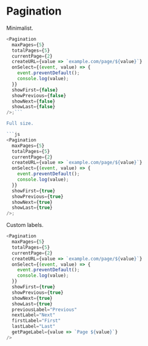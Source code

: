 # Pagination

Minimalist.

````js
<Pagination
  maxPages={5}
  totalPages={5}
  currentPage={2}
  createURL={value => `example.com/page/${value}`}
  onSelect={(event, value) => {
    event.preventDefault();
    console.log(value);
  }}
  showFirst={false}
  showPrevious={false}
  showNext={false}
  showLast={false}
/>;```

Full size.

```js
<Pagination
  maxPages={5}
  totalPages={5}
  currentPage={2}
  createURL={value => `example.com/page/${value}`}
  onSelect={(event, value) => {
    event.preventDefault();
    console.log(value);
  }}
  showFirst={true}
  showPrevious={true}
  showNext={true}
  showLast={true}
/>;
````

Custom labels.

```js
<Pagination
  maxPages={5}
  totalPages={5}
  currentPage={2}
  createURL={value => `example.com/page/${value}`}
  onSelect={(event, value) => {
    event.preventDefault();
    console.log(value);
  }}
  showFirst={true}
  showPrevious={true}
  showNext={true}
  showLast={true}
  previousLabel="Previous"
  nextLabel="Next"
  firstLabel="First"
  lastLabel="Last"
  getPageLabel={value => `Page ${value}`}
/>
```
